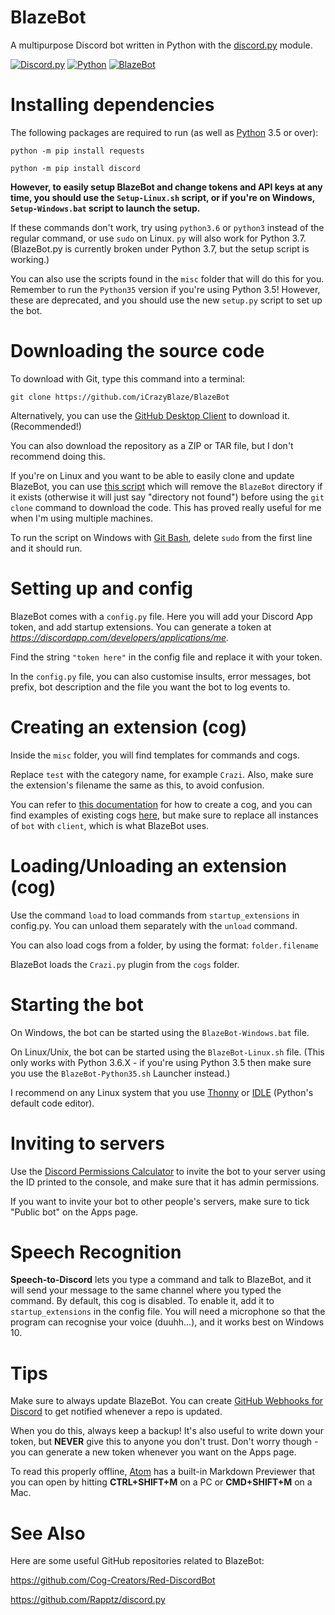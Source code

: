 # BlazeBot
A multipurpose Discord bot written in Python with the [discord.py](https://github.com/Rapptz/discord.py) module.

[![Discord.py](https://img.shields.io/pypi/v/discord.py.svg)](https://pypi.python.org/pypi/discord.py/)
[![Python](https://img.shields.io/badge/Python-3.5%2C%203.6%2C%203.7-blue.svg)](https://python.org/)
[![BlazeBot](https://img.shields.io/badge/BlazeBot%20version-1.6-brightgreen.svg)](https://icrazyblaze.github.io/BlazeBot)

# Installing dependencies
The following packages are required to run (as well as [Python](https://python.org) 3.5 or over):

```
python -m pip install requests
```

```
python -m pip install discord
```

**However, to easily setup BlazeBot and change tokens and API keys at any time, you should use the `Setup-Linux.sh` script, or if you're on Windows, `Setup-Windows.bat` script to launch the setup.**

If these commands don't work, try using `python3.6` or `python3` instead of the regular command, or use `sudo` on Linux. `py` will also work for Python 3.7.
(BlazeBot.py is currently broken under Python 3.7, but the setup script is working.)

You can also use the scripts found in the `misc` folder that will do this for you. Remember to run the `Python35` version if you're using Python 3.5! However, these are deprecated, and you should use the new `setup.py` script to set up the bot.

# Downloading the source code
To download with Git, type this command into a terminal:
```
git clone https://github.com/iCrazyBlaze/BlazeBot
```
Alternatively, you can use the [GitHub Desktop Client](https://desktop.github.com/) to download it. (Recommended!)

You can also download the repository as a ZIP or TAR file, but I don't recommend doing this.

If you're on Linux and you want to be able to easily clone and update BlazeBot, you can use [this script](https://gist.github.com/iCrazyBlaze/c2e4413ba4700083355833100d262d10) which will remove the `BlazeBot` directory if it exists (otherwise it will just say "directory not found") before using the `git clone` command to download the code. This has proved really useful for me when I'm using multiple machines.

To run the script on Windows with [Git Bash](https://git-scm.com/downloads), delete `sudo` from the first line and it should run.

# Setting up and config
BlazeBot comes with a `config.py` file. Here you will add your Discord App token, and add startup extensions. You can generate a token at *https://discordapp.com/developers/applications/me.*

Find the string `"token here"` in the config file and replace it with your token.

In the `config.py` file, you can also customise insults, error messages, bot prefix, bot description and the file you want the bot to log events to.


# Creating an extension (cog)
Inside the `misc` folder, you will find templates for commands and cogs.

Replace `test` with the category name, for example `Crazi`. Also, make sure the extension's filename the same as this, to avoid confusion.

You can refer to [this documentation](https://twentysix26.github.io/Red-Docs/red_guide_make_cog/) for how to create a cog, and you can find examples of existing cogs [here](https://gist.github.com/leovoel/46cd89ed6a8f41fd09c5), but make sure to replace all instances of `bot` with `client`, which is what BlazeBot uses.


# Loading/Unloading an extension (cog)
Use the command `load` to load commands from `startup_extensions` in config.py. You can unload them separately with the `unload` command.

You can also load cogs from a folder, by using the format: `folder.filename`

BlazeBot loads the `Crazi.py` plugin from the `cogs` folder.

# Starting the bot
On Windows, the bot can be started using the `BlazeBot-Windows.bat` file.

On Linux/Unix, the bot can be started using the `BlazeBot-Linux.sh` file. (This only works with Python 3.6.X - if you're using Python 3.5 then make sure you use the `BlazeBot-Python35.sh` Launcher instead.)

I recommend on any Linux system that you use [Thonny](http://thonny.org) or [IDLE](https://python.org) (Python's default code editor).

# Inviting to servers
Use the [Discord Permissions Calculator](https://discordapi.com/permissions.html) to invite the bot to your server using the ID printed to the console, and make sure that it has admin permissions.

If you want to invite your bot to other people's servers, make sure to tick "Public bot" on the Apps page.

# Speech Recognition
**Speech-to-Discord** lets you type a command and talk to BlazeBot, and it will send your message to the same channel where you typed the command. By default, this cog is disabled. To enable it, add it to `startup_extensions` in the config file. You will need a microphone so that the program can recognise your voice (duuhh...), and it works best on Windows 10.

# Tips
Make sure to always update BlazeBot. You can create [GitHub Webhooks for Discord](https://support.discordapp.com/hc/en-us/articles/228383668-Intro-to-Webhooks) to get notified whenever a repo is updated.

When you do this, always keep a backup! It's also useful to write down your token, but **NEVER** give this to anyone you don't trust. Don't worry though - you can generate a new token whenever you want on the Apps page.

To read this properly offline, [Atom](https://atom.io) has a built-in Markdown Previewer that you can open by hitting **CTRL+SHIFT+M** on a PC or **CMD+SHIFT+M** on a Mac.

# See Also
Here are some useful GitHub repositories related to BlazeBot:

https://github.com/Cog-Creators/Red-DiscordBot

https://github.com/Rapptz/discord.py
